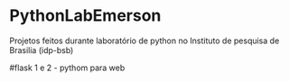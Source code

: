 # PythonLabEmerson
Projetos feitos durante laboratório de python no Instituto de pesquisa de Brasilia (idp-bsb)

#flask 1 e 2 - pythom para web
